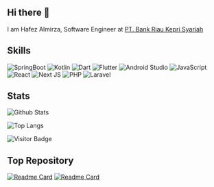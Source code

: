 ## Hi there 👋

I am Hafez Almirza, Software Engineer at [PT. Bank Riau Kepri Syariah](https://www.brksyariah.co.id/brkweb_syariah/)

## Skills

![SpringBoot](https://img.shields.io/badge/springboot-%232DCC20.svg?style=for-the-badge&logo=spring&logoColor=white)
![Kotlin](https://img.shields.io/badge/kotlin-%237F52FF.svg?style=for-the-badge&logo=kotlin&logoColor=white)
![Dart](https://img.shields.io/badge/dart-%230175C2.svg?style=for-the-badge&logo=dart&logoColor=white)
![Flutter](https://img.shields.io/badge/Flutter-%2302569B.svg?style=for-the-badge&logo=Flutter&logoColor=white)
![Android Studio](https://img.shields.io/badge/Android%20Studio-3DDC84.svg?style=for-the-badge&logo=android-studio&logoColor=white)
![JavaScript](https://img.shields.io/badge/javascript-%23323330.svg?style=for-the-badge&logo=javascript&logoColor=%23F7DF1E)
![React](https://img.shields.io/badge/react-%2320232a.svg?style=for-the-badge&logo=react&logoColor=%2361DAFB)
![Next JS](https://img.shields.io/badge/Next-black?style=for-the-badge&logo=next.js&logoColor=white)
![PHP](https://img.shields.io/badge/php-%23777BB4.svg?style=for-the-badge&logo=php&logoColor=white)
![Laravel](https://img.shields.io/badge/laravel-%23FF2D20.svg?style=for-the-badge&logo=laravel&logoColor=white)



## Stats

![Github Stats](https://github-readme-stats.vercel.app/api?username=XMirz&bg_color=00000000&count_private=true&show_icons=true&include_all_commits=true&rank_icon=github)

![Top Langs](https://github-readme-stats.vercel.app/api/top-langs/?username=XMirz&bg_color=00000000&layout=compact)

![Visitor Badge](https://visitor-badge.laobi.icu/badge?page_id=XMirz)

## Top Repository

[![Readme Card](https://github-readme-stats.vercel.app/api/pin/?username=XMirz&repo=pustaka)](https://github.com/anuraghazra/github-readme-stats)
[![Readme Card](https://github-readme-stats.vercel.app/api/pin/?username=XMirz&repo=flutter_movie)](https://github.com/anuraghazra/github-readme-stats)

<!--
**XMirz/xmirz** is a ✨ _special_ ✨ repository because its `README.md` (this file) appears on your GitHub profile.

Here are some ideas to get you started:

- 🔭 I’m currently working on ...
- 🌱 I’m currently learning ...
- 👯 I’m looking to collaborate on ...
- 🤔 I’m looking for help with ...
- 💬 Ask me about ...
- 📫 How to reach me: ...
- 😄 Pronouns: ...
- ⚡ Fun fact: ...
-->
